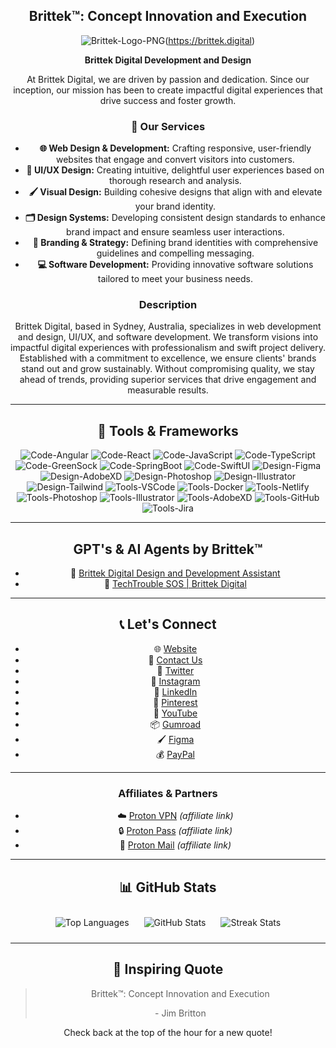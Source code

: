 <div align="center">

  ## Brittek™: Concept Innovation and Execution

![Brittek-Logo-PNG](https://i.ibb.co/YN3XTy6/13-1.png)(https://brittek.digital)

  **Brittek Digital Development and Design**

  At Brittek Digital, we are driven by passion and dedication. Since our inception, our mission has been to create impactful digital experiences that drive success and foster growth.

  ### 🚀 Our Services

  - **🌐 Web Design & Development:** Crafting responsive, user-friendly websites that engage and convert visitors into customers.
  - **🎨 UI/UX Design:** Creating intuitive, delightful user experiences based on thorough research and analysis.
  - **🖌️ Visual Design:** Building cohesive designs that align with and elevate your brand identity.
  - **🗂️ Design Systems:** Developing consistent design standards to enhance brand impact and ensure seamless user interactions.
  - **🏢 Branding & Strategy:** Defining brand identities with comprehensive guidelines and compelling messaging.
  - **💻 Software Development:** Providing innovative software solutions tailored to meet your business needs.

  ### Description

  Brittek Digital, based in Sydney, Australia, specializes in web development and design, UI/UX, and software development. We transform visions into impactful digital experiences with professionalism and swift project delivery. Established with a commitment to excellence, we ensure clients' brands stand out and grow sustainably. Without compromising quality, we stay ahead of trends, providing superior services that drive engagement and measurable results.

  ---

  ## 💼 Tools & Frameworks

  ![Code-Angular](https://img.shields.io/badge/Code-Angular-informational?style=flat&logo=angular&logoColor=white&color=4AB197)
  ![Code-React](https://img.shields.io/badge/Code-React-informational?style=flat&logo=react&logoColor=white&color=4AB197)
  ![Code-JavaScript](https://img.shields.io/badge/Code-JavaScript-informational?style=flat&logo=javascript&logoColor=white&color=4AB197)
  ![Code-TypeScript](https://img.shields.io/badge/Code-TypeScript-informational?style=flat&logo=typescript&logoColor=white&color=4AB197)
  ![Code-GreenSock](https://img.shields.io/badge/Code-GreenSock-informational?style=flat&logo=greensock&logoColor=white&color=4AB197)
  ![Code-SpringBoot](https://img.shields.io/badge/Code-SpringBoot-informational?style=flat&logo=spring&logoColor=white&color=4AB197)
  ![Code-SwiftUI](https://img.shields.io/badge/Code-SwiftUI-informational?style=flat&logo=swift&logoColor=white&color=4AB197)
  ![Design-Figma](https://img.shields.io/badge/Design-Figma-informational?style=flat&logo=figma&logoColor=white&color=4AB197)
  ![Design-AdobeXD](https://img.shields.io/badge/Design-AdobeXD-informational?style=flat&logo=adobe-xd&logoColor=white&color=4AB197)
  ![Design-Photoshop](https://img.shields.io/badge/Design-Photoshop-informational?style=flat&logo=adobe-photoshop&logoColor=white&color=4AB197)
  ![Design-Illustrator](https://img.shields.io/badge/Design-Illustrator-informational?style=flat&logo=adobe-illustrator&logoColor=white&color=4AB197)
  ![Design-Tailwind](https://img.shields.io/badge/Design-Tailwind-informational?style=flat&logo=tailwind-css&logoColor=white&color=4AB197)
  ![Tools-VSCode](https://img.shields.io/badge/Tools-VSCode-informational?style=flat&logo=visual-studio-code&logoColor=white&color=4AB197)
  ![Tools-Docker](https://img.shields.io/badge/Tools-Docker-informational?style=flat&logo=docker&logoColor=white&color=4AB197)
  ![Tools-Netlify](https://img.shields.io/badge/Tools-Netlify-informational?style=flat&logo=netlify&logoColor=white&color=4AB197)
  ![Tools-Photoshop](https://img.shields.io/badge/Tools-Photoshop-informational?style=flat&logo=adobe-photoshop&logoColor=white&color=4AB197)
  ![Tools-Illustrator](https://img.shields.io/badge/Tools-Illustrator-informational?style=flat&logo=adobe-illustrator&logoColor=white&color=4AB197)
  ![Tools-AdobeXD](https://img.shields.io/badge/Tools-AdobeXD-informational?style=flat&logo=adobe-xd&logoColor=white&color=4AB197)
  ![Tools-GitHub](https://img.shields.io/badge/Tools-GitHub-informational?style=flat&logo=github&logoColor=white&color=4AB197)
  ![Tools-Jira](https://img.shields.io/badge/Tools-Jira-informational?style=flat&logo=jira-software&logoColor=white&color=4AB197)

  ---

  ## GPT's & AI Agents by Brittek™

  - 🤖 [Brittek Digital Design and Development Assistant](https://chatgpt.com/g/g-cnm8xm1MC-brittek-digital-design-and-development-assistant)
  - 🤖 [TechTrouble SOS | Brittek Digital](https://chatgpt.com/g/g-8d95P6RGk-techtrouble-sos-brittek-digital)

  ---

  ## 📞 Let's Connect

  - 🌐 [Website](https://brittek.digital)
  - 📧 [Contact Us](mailto:info@brittek.digital)
  - 💬 [Twitter](https://twitter.com/brittekdigital)
  - 📸 [Instagram](https://instagram.com/brittekdgtl)
  - 💼 [LinkedIn](https://au.linkedin.com/in/brittek)
  - 📌 [Pinterest](https://pinterest.com/brittekdigital/)
  - 🎥 [YouTube](https://www.youtube.com/@BrittekDigital)
  - 📦 [Gumroad](https://brittek.gumroad.com/)
  - 🖌️ [Figma](https://www.figma.com/@brittek)
  - 💰 [PayPal](https://paypal.me/BrittekDigtl)

  ---

  ### Affiliates & Partners

  - ☁️ [Proton VPN](https://go.getproton.me/SH14e) *(affiliate link)*
  - 🔒 [Proton Pass](https://go.getproton.me/aff_c?offer_id=38&aff_id=7237&url_id=837) *(affiliate link)*
  - 📧 [Proton Mail](https://go.getproton.me/aff_c?offer_id=7&aff_id=7237&url_id=830) *(affiliate link)*

  ---

  ## 📊 GitHub Stats

  <p align="center">
    <img src="https://github-readme-stats.vercel.app/api/top-langs?username=brittek&show_icons=true&locale=en&theme=vue-dark&layout=compact" alt="Top Languages" style="margin:10px;" />
    <img src="https://github-readme-stats.vercel.app/api?username=brittek&show_icons=true&locale=en&theme=vue-dark" alt="GitHub Stats" style="margin: 10px;" />
    <img src="https://streak-stats.demolab.com?user=brittek&theme=vue-dark&mode=weekly" alt="Streak Stats" style="margin: 10px;" />
  </p>

  ---

  ## 📣 Inspiring Quote

  > Brittek™: Concept Innovation and Execution
  >
  > <p>- Jim Britton</p>

  Check back at the top of the hour for a new quote!

  <br>

</div>
